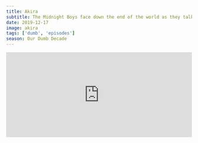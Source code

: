 ```yaml
---
title: Akira
subtitle: The Midnight Boys face down the end of the world as they talk Akira, anime ignorance, and which evil organization will bring about our doom.
date: 2019-12-17
image: akira
tags: ['dumb', 'episodes']
season: Our Dumb Decade
---
```

<iframe src="https://open.spotify.com/embed-podcast/episode/1rqk4JedhF1xrJK2TKDeWw" width="100%" height="232" frameborder="0" allowtransparency="true" allow="encrypted-media"></iframe>